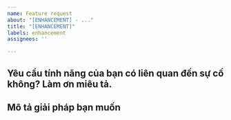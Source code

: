 ```yaml
---
name: Feature request
about: "[ENHANCEMENT] - ..."
title: "[ENHANCEMENT]"
labels: enhancement
assignees: ''

---
```


**Yêu cầu tính năng của bạn có liên quan đến sự cố không? Làm ơn miêu tả.**
-

**Mô tả giải pháp bạn muốn**
-
